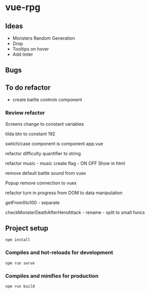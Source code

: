# vue-rpg
## Ideas
- Monsters Random Generation
- Drop
- Tooltips on hover
- Add linter
## Bugs

## To do refactor
- create battle controls component
### Review refactor
Screens change to constant variables

tilda btn to constant 192

swtich/case component is component app.vue

refactor difficulty quantifier to string

refactor music - music create flag - ON OFF Show in html

remove default battle sound from vuex

Popup remove connection to vuex

refactor turn in progress from DOM to data manipulation


getFrom0to100 - separate

checkMonsterDeathAfterHeroAttack - rename - split to small funcs



## Project setup
```
npm install
```

### Compiles and hot-reloads for development
```
npm run serve
```

### Compiles and minifies for production
```
npm run build
```

